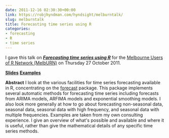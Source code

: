 ```yaml
---
date: 2011-12-16 02:30:30+00:00
link: https://robjhyndman.com/hyndsight/melburntalk/
slug: melburntalk
title: Forecasting time series using R
categories:
- forecasting
- R
- time series
---
```


I gave this talk on **_[Forecasting time series using R](http://www.meetup.com/MelbURN-Melbourne-Users-of-R-Network/events/30544191/)_** for the [Melbourne Users of R Network (MelbURN)](http://www.meetup.com/MelbURN-Melbourne-Users-of-R-Network/) on Thursday 27 October 2011.

**[Slides](https://robjhyndman.com/talks/MelbourneRUG.pdf)**
**[Examples](https://robjhyndman.com/talks/MelbourneRUGexamples.R)**

**Abstract**
I look at the various facilities for time series forecasting available in R, concentrating on the [forecast](http://github.com/robjhyndman/forecast/) package. This package implements several automatic methods for forecasting time series including forecasts from ARIMA models, ARFIMA models and exponential smoothing models. I also look more generally at how to go about forecasting non-seasonal data, seasonal data, seasonal data with high frequency, and seasonal data with multiple frequencies. Examples are taken from my own consulting experience. I give an overview of what's possible and available and where it is useful, rather than give the mathematical details of any specific time series methods.
